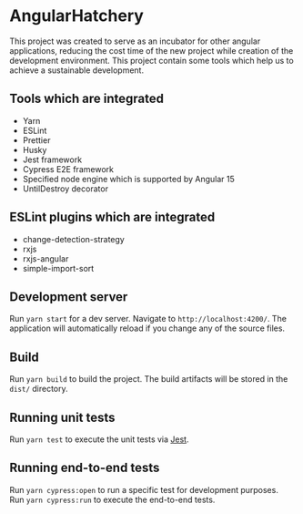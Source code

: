 # AngularHatchery

This project was created to serve as an incubator for other angular applications, reducing the cost time of the
new project while creation of the development environment. This project contain some tools which help us to achieve a
sustainable development.

## Tools which are integrated

- Yarn
- ESLint
- Prettier
- Husky
- Jest framework
- Cypress E2E framework
- Specified node engine which is supported by Angular 15
- UntilDestroy decorator

## ESLint plugins which are integrated

- change-detection-strategy
- rxjs
- rxjs-angular
- simple-import-sort

## Development server

Run `yarn start` for a dev server. Navigate to `http://localhost:4200/`. The application will automatically reload if
you change any of the source files.

## Build

Run `yarn build` to build the project. The build artifacts will be stored in the `dist/` directory.

## Running unit tests

Run `yarn test` to execute the unit tests via [Jest](https://jestjs.io/).

## Running end-to-end tests

Run `yarn cypress:open` to run a specific test for development purposes.\
Run `yarn cypress:run` to execute the end-to-end tests.
